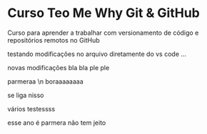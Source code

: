 # Curso Teo Me Why Git & GitHub
Curso para aprender a trabalhar com versionamento de código e repositórios remotos no GitHub

testando modificações no arquivo
diretamente do vs code
...

novas modificações
bla bla
ple ple

parmeraa
\n 
boraaaaaaaa

se liga nisso

vários testessss

esse ano é parmera não tem jeito